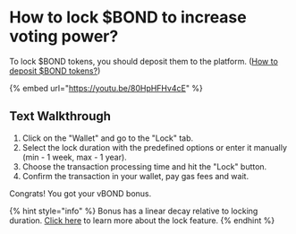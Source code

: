 # How to lock $BOND to increase voting power?

To lock $BOND tokens, you should deposit them to the platform. \([How to deposit $BOND tokens?](how-to-obtain-voting-power-on-the-dao.md)\)

{% embed url="https://youtu.be/80HpHFHv4cE" %}

## Text Walkthrough

1. Click on the "Wallet" and go to the "Lock" tab.
2. Select the lock duration with the predefined options or enter it manually \(min - 1 week, max - 1 year\).
3. Choose the transaction processing time and hit the "Lock" button.
4. Confirm the transaction in your wallet, pay gas fees and wait.

Congrats! You got your vBOND bonus.

{% hint style="info" %}
Bonus has a linear decay relative to locking duration. [Click here](https://docs.barnbridge.com/governance/barnbridge-dao/multiplier-and-voting-power) to learn more about the lock feature.
{% endhint %}



